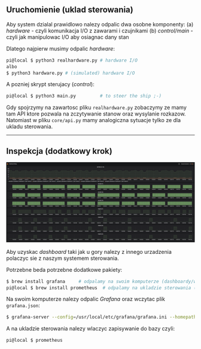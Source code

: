 ## Uruchomienie (uklad sterowania)

Aby system dzialal prawidlowo nalezy odpalic dwa osobne komponenty:
(a) _hardware_ - czyli komunikacja I/O z zawarami i czujnikami
(b) _control/main_ - czyli jak manipulowac I/O aby osiagnac dany stan

Dlatego najpierw musimy odpalic _hardware_:

```bash
pi@local $ python3 realhardware.py # hardware I/O
albo
$ python3 hardware.py # (simulated) hardware I/O
```

A pozniej skrypt sterujacy (_control_):

```bash
pi@local $ python3 main.py         # to steer the ship ;-)
```

Gdy spojrzymy na zawartosc pliku `realhardware.py` zobaczymy ze mamy tam API
ktore pozwala na zczytywanie stanow oraz wysylanie rozkazow.
Natomiast w pliku `core/api.py` mamy analogiczna sytuacje tylko ze dla ukladu
sterowania.

---

## Inspekcja (dodatkowy krok)

![](docs/screen.png)

Aby uzyskac _dashboard_ taki jak u gory nalezy z innego urzadzenia polaczyc sie
z naszym systemem sterowania.

Potrzebne beda potrzebne dodatkowe pakiety:

```bash
$ brew install grafana     # odpalamy na swoim komputerze (dashboardy/wykresy)
pi@local $ brew install prometheus  # odpalamy na ukladzie sterowania (baza danych)
```

Na swoim komputerze nalezy odpalic _Grafana_ oraz wczytac plik `grafana.json`:

```bash
$ grafana-server --config=/usr/local/etc/grafana/grafana.ini --homepath /usr/local/share/grafana --packaging=brew cfg:default.paths.logs=/usr/local/var/log/grafana cfg:default.paths.data=/usr/local/var/lib/grafana cfg:default.paths.plugins=/usr/local/var/lib/grafana/plugins
```

A na ukladzie sterowania nalezy wlaczyc zapisywanie do bazy czyli:

```
pi@local $ prometheus
```
